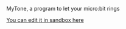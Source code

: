 MyTone, a program to let your micro:bit rings

[You can edit it in sandbox here](https://dobby233liublog.github.io/2018/02/08/MyTone-Editor.html)
